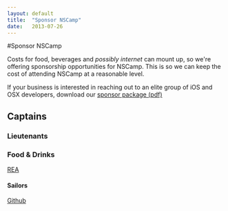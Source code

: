 ```yaml
---
layout: default
title:  "Sponsor NSCamp"
date:   2013-07-26
---
```


#Sponsor NSCamp

Costs for food, beverages and *possibly internet* can mount up, 
so we're offering sponsorship opportunities for NSCamp. This is so we can keep the cost
of attending NSCamp at a reasonable level. 

If your business is interested in reaching out to an elite group of iOS and OSX developers, download our [sponsor package (pdf)](https://dl.dropboxusercontent.com/s/2npjj92ut5qe6s7/NSCamp%20Sponsor%20Packages.pdf)



<div id="sponsor-captains" class="sponsors-1">
  <h2>Captains</h2>
  <div class="sponsor"></div>
  <div class="sponsor"></div>
</div>

<div id="sponsor-lientenants" class="sponsors-2">
  <h3>Lieutenants</h3>
  <div class="sponsor"></div>
  <div class="sponsor"></div>
  <div class="sponsor"></div>
  <div class="sponsor"></div>
</div>

<div id="sponsor-food-drinks" class="sponsors-2">
  <h3>Food &amp; Drinks</h3>
  <a href="http://realestate.com.au" class="sponsor sponsor-rea"><div>REA</div></a>
  <div class="sponsor"></div>
  <div class="sponsor"></div>
  <div class="sponsor"></div>
</div>


<div id="sponsor-sailors" class="sponsors-3">
  <h4>Sailors</h4>
  <a href="http://github.com" class="sponsor sponsor-github"><div>Github</div></a>
  <div class="sponsor"></div>
  <div class="sponsor"></div>
  <div class="sponsor"></div>
  <div class="sponsor"></div>
  <div class="sponsor"></div>
</div>


